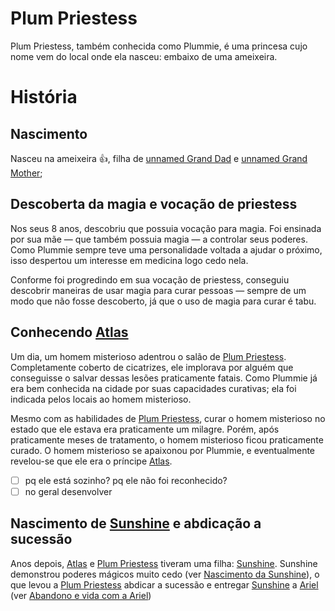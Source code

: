 # Plum Priestess

Plum Priestess, também conhecida como Plummie, é uma princesa cujo nome vem do local onde ela nasceu: embaixo de uma ameixeira.

# História

## Nascimento

Nasceu na ameixeira 👍, filha de [unnamed Grand Dad](unnamed-grand-dad.md) e [unnamed Grand Mother](unnamed-grand-mother.md);

## Descoberta da magia e vocação de priestess

Nos seus 8 anos, descobriu que possuia vocação para magia. Foi ensinada por sua mãe — que também possuia magia — a controlar seus poderes. Como Plummie sempre teve uma personalidade voltada a ajudar o próximo, isso despertou um interesse em medicina logo cedo nela.

Conforme foi progredindo em sua vocação de priestess, conseguiu descobrir maneiras de usar magia para curar pessoas — sempre de um modo que não fosse descoberto, já que o uso de magia para curar é tabu.

## Conhecendo [Atlas](atlas.md)

Um dia, um homem misterioso adentrou o salão de [Plum Priestess](plum-priestess.md). Completamente coberto de cicatrizes, ele implorava por alguém que conseguisse o salvar dessas lesões praticamente fatais. Como Plummie já era bem conhecida na cidade por suas capacidades curativas; ela foi indicada pelos locais ao homem misterioso.

Mesmo com as habilidades de [Plum Priestess](plum-priestess.md), curar o homem misterioso no estado que ele estava era praticamente um milagre. Porém, após praticamente meses de tratamento, o homem misterioso ficou praticamente curado. O homem misterioso se apaixonou por Plummie, e eventualmente revelou-se que ele era o príncipe [Atlas](atlas.md).

- [ ]  pq ele está sozinho? pq ele não foi reconhecido?
- [ ]  no geral desenvolver

## Nascimento de [Sunshine](sunshine.md) e abdicação a sucessão

Anos depois, [Atlas](atlas.md) e [Plum Priestess](plum-priestess.md.md) tiveram uma filha: [Sunshine](sunshine.md). Sunshine demonstrou poderes mágicos muito cedo (ver [Nascimento da Sunshine](luna.md#nascimento-da-sunshine)), o que levou a [Plum Priestess](plum-priestess.md) abdicar a sucessão e entregar [Sunshine](sunshine.md) a [Ariel](ariel.md) (ver [Abandono e vida com a Ariel](sunshine.md#abandono-e-vida-com-a-ariel))

